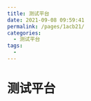 ```yaml
---
title: 测试平台
date: 2021-09-08 09:59:41
permalink: /pages/1acb21/
categories:
  - 测试平台
tags:
  - 
---
```

# 测试平台